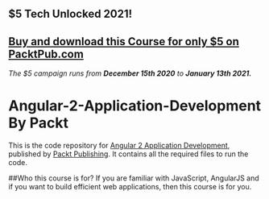 ## $5 Tech Unlocked 2021!
[Buy and download this Course for only $5 on PacktPub.com](https://www.packtpub.com/product/angular-2-application-development/9781787281783)
-----
*The $5 campaign         runs from __December 15th 2020__ to __January 13th 2021.__*

# Angular-2-Application-Development By Packt

This is the code repository for [Angular 2 Application Development](https://www.packtpub.com/application-development/angular-2-application-development), published by [Packt Publishing](https://www.packtpub.com/). It contains all the required files to run the code.

##Who this course is for?
If you are familiar with JavaScript, AngularJS and if you want to build efficient web applications, then this course is for you.








